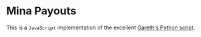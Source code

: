 # Mina Payouts

This is a `JavaScript` implementation of the excellent [Gareth's Python script](https://github.com/garethtdavies/mina-payout-script).